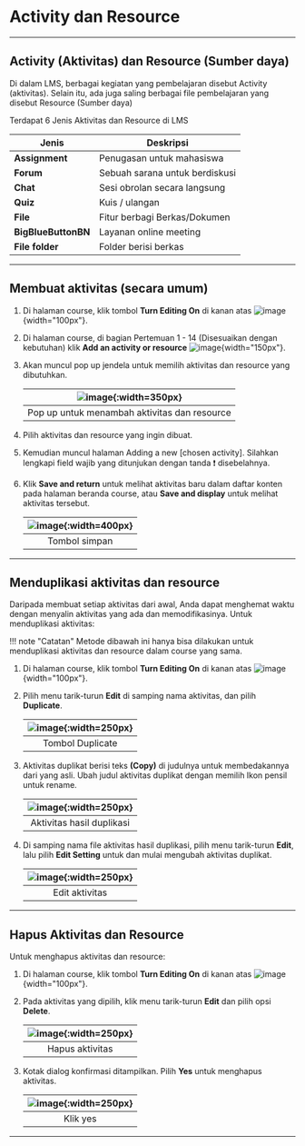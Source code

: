 # Activity dan Resource 

-------------------------

## Activity (Aktivitas) dan Resource (Sumber daya)

Di dalam LMS, berbagai kegiatan yang pembelajaran disebut Activity (aktivitas). Selain itu, ada juga saling berbagai file pembelajaran yang disebut Resource (Sumber daya)

Terdapat 6 Jenis Aktivitas dan Resource di LMS

| Jenis | Deskripsi |
| ----- | --------- |
| **Assignment** | Penugasan untuk mahasiswa |
| **Forum** | Sebuah sarana untuk berdiskusi |
| **Chat** | Sesi obrolan secara langsung |
| **Quiz** | Kuis / ulangan |
| **File** | Fitur berbagi Berkas/Dokumen |
| **BigBlueButtonBN** | Layanan online meeting |
| **File folder** | Folder berisi berkas |

-------------------------

## Membuat aktivitas (secara umum)

1. Di halaman course, klik tombol **Turn Editing On** di kanan atas ![image](/lms/img/course/turn.png){width="100px"}.
2. Di halaman course, di bagian Pertemuan 1 - 14 (Disesuaikan dengan kebutuhan) klik **Add an activity or resource** ![image](/lms/img/aktres/add.png){width="150px"}.
3. Akan muncul pop up jendela untuk memilih aktivitas dan resource yang dibutuhkan.

    | ![image](/lms/img/aktres/popup.png){:width=350px} |
    | :---------: |
    | Pop up untuk menambah aktivitas dan resource |

4. Pilih aktivitas dan resource yang ingin dibuat.
5. Kemudian muncul halaman Adding a new [chosen activity]. Silahkan lengkapi field wajib yang ditunjukan dengan tanda ❗ disebelahnya.
6. Klik **Save and return** untuk melihat aktivitas baru dalam daftar konten pada halaman beranda course, atau **Save and display** untuk melihat aktivitas tersebut.

    | ![image](/lms/img/aktres/save.png){:width=400px} |
    | :---------: |
    | Tombol simpan |

----------------------------------

## Menduplikasi aktivitas dan resource

Daripada membuat setiap aktivitas dari awal, Anda dapat menghemat waktu dengan menyalin aktivitas yang ada dan memodifikasinya. Untuk menduplikasi aktivitas:

!!! note "Catatan"
    Metode dibawah ini hanya bisa dilakukan untuk menduplikasi aktivitas dan resource dalam course yang sama.

1. Di halaman course, klik tombol **Turn Editing On** di kanan atas ![image](/lms/img/course/turn.png){width="100px"}.
2. Pilih menu tarik-turun **Edit** di samping nama aktivitas, dan pilih **Duplicate**.

    | ![image](/lms/img/aktres/duplicate.png){:width=250px} |
    | :---------: |
    | Tombol Duplicate |

3. Aktivitas duplikat berisi teks **(Copy)** di judulnya untuk membedakannya dari yang asli. Ubah judul aktivitas duplikat dengan memilih Ikon pensil untuk rename.

    | ![image](/lms/img/aktres/copy.png){:width=250px} |
    | :---------: |
    | Aktivitas hasil duplikasi |

4. Di samping nama file aktivitas hasil duplikasi, pilih menu tarik-turun **Edit**, lalu pilih **Edit Setting** untuk dan mulai mengubah aktivitas duplikat.

    | ![image](/lms/img/aktres/editcopy.png){:width=250px} |
    | :---------: |
    | Edit aktivitas |

----------------------------

## Hapus Aktivitas dan Resource

Untuk menghapus aktivitas dan resource:

1. Di halaman course, klik tombol **Turn Editing On** di kanan atas ![image](/lms/img/course/turn.png){width="100px"}.
2. Pada aktivitas yang dipilih, klik menu tarik-turun **Edit** dan pilih opsi **Delete**.

    | ![image](/lms/img/aktres/aktdel.png){:width=250px} |
    | :---------: |
    | Hapus aktivitas |

3. Kotak dialog konfirmasi ditampilkan. Pilih **Yes** untuk menghapus aktivitas.

    | ![image](/lms/img/aktres/yesdel.png){:width=250px} |
    | :---------: |
    | Klik yes |

--------------------------------